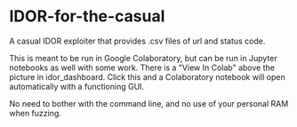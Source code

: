 # IDOR-for-the-casual
A casual IDOR exploiter that provides .csv files of url and status code. 

This is meant to be run in Google Colaboratory, but can be run in Jupyter notebooks as well with some work. 
There is a "View In Colab" above the picture in idor_dashboard. Click this and a Colaboratory notebook will open automatically with a functioning GUI. 

No need to bother with the command line, and no use of your personal RAM when fuzzing. 


